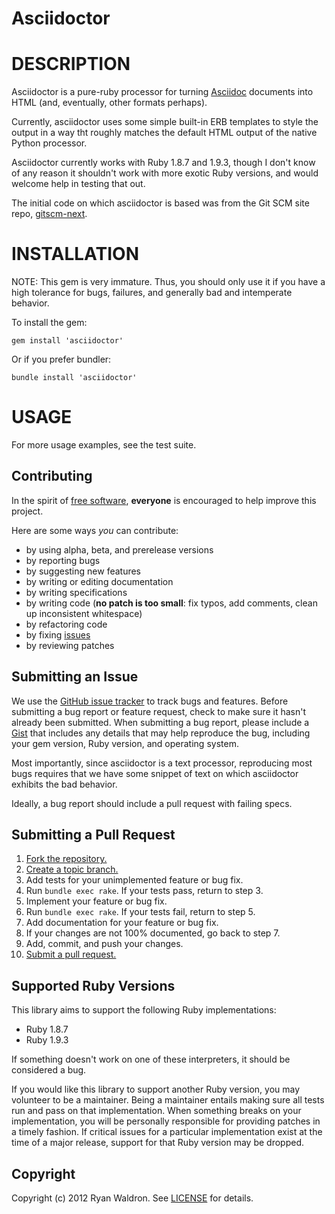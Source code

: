 Asciidoctor
===========

# DESCRIPTION

Asciidoctor is a pure-ruby processor for turning [Asciidoc](http://www.methods.co.nz/asciidoc/index.html)
documents into HTML (and, eventually, other formats perhaps).

Currently, asciidoctor uses some simple built-in ERB templates to style the output
in a way tht roughly matches the default HTML output of the native Python processor.

Asciidoctor currently works with Ruby 1.8.7 and 1.9.3, though I don't know of any
reason it shouldn't work with more exotic Ruby versions, and would welcome help in
testing that out.

The initial code on which asciidoctor is based was from the Git SCM site repo,
[gitscm-next](https://github.com/github/gitscm-next).

# INSTALLATION

NOTE: This gem is very immature.  Thus, you should only use it if you have a high
tolerance for bugs, failures, and generally bad and intemperate behavior.

To install the gem:

    gem install 'asciidoctor'

Or if you prefer bundler:

    bundle install 'asciidoctor'

# USAGE

For more usage examples, see the test suite.

## Contributing
In the spirit of [free software][free-sw], **everyone** is encouraged to help
improve this project.

[free-sw]: http://www.fsf.org/licensing/essays/free-sw.html

Here are some ways *you* can contribute:

* by using alpha, beta, and prerelease versions
* by reporting bugs
* by suggesting new features
* by writing or editing documentation
* by writing specifications
* by writing code (**no patch is too small**: fix typos, add comments, clean up
  inconsistent whitespace)
* by refactoring code
* by fixing [issues][]
* by reviewing patches

[issues]: https://github.com/erebor/asciidoctor/issues

## Submitting an Issue
We use the [GitHub issue tracker][issues] to track bugs and features. Before
submitting a bug report or feature request, check to make sure it hasn't
already been submitted. When submitting a bug report, please include a [Gist][]
that includes any details that may help reproduce the bug, including your gem
version, Ruby version, and operating system.

Most importantly, since asciidoctor is a text processor, reproducing most bugs
requires that we have some snippet of text on which asciidoctor exhibits the
bad behavior.

Ideally, a bug report should include a pull request with failing specs.

[gist]: https://gist.github.com/

## Submitting a Pull Request
1. [Fork the repository.][fork]
2. [Create a topic branch.][branch]
3. Add tests for your unimplemented feature or bug fix.
4. Run `bundle exec rake`. If your tests pass, return to step 3.
5. Implement your feature or bug fix.
6. Run `bundle exec rake`. If your tests fail, return to step 5.
7. Add documentation for your feature or bug fix.
8. If your changes are not 100% documented, go back to step 7.
9. Add, commit, and push your changes.
10. [Submit a pull request.][pr]

[fork]: http://help.github.com/fork-a-repo/
[branch]: http://learn.github.com/p/branching.html
[pr]: http://help.github.com/send-pull-requests/

## Supported Ruby Versions
This library aims to support the following Ruby implementations:

* Ruby 1.8.7
* Ruby 1.9.3

If something doesn't work on one of these interpreters, it should be considered
a bug.

If you would like this library to support another Ruby version, you may
volunteer to be a maintainer. Being a maintainer entails making sure all tests
run and pass on that implementation. When something breaks on your
implementation, you will be personally responsible for providing patches in a
timely fashion. If critical issues for a particular implementation exist at the
time of a major release, support for that Ruby version may be dropped.

## Copyright
Copyright (c) 2012 Ryan Waldron.
See [LICENSE][] for details.

[license]: https://github.com/erebor/asciidoctor/blob/master/LICENSE